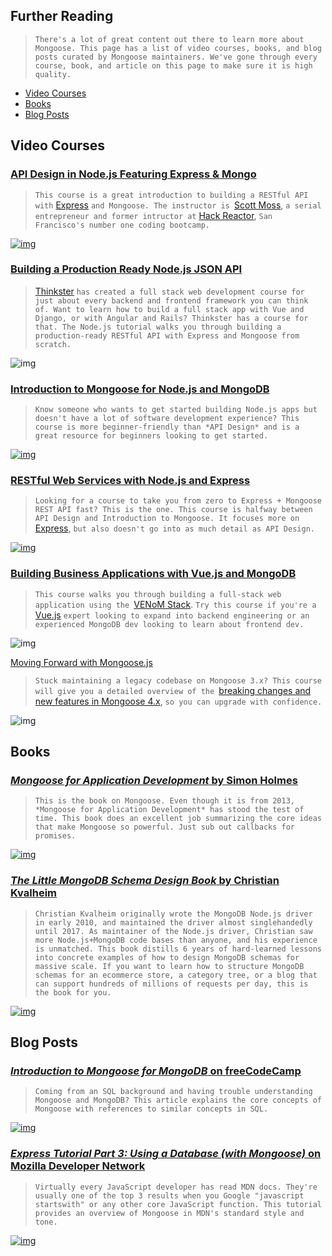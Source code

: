 ## Further Reading

> `There's a lot of great content out there to learn more about Mongoose. This page has a list of video courses, books, and blog posts curated by Mongoose maintainers. We've gone through every course, book, and article on this page to make sure it is high quality.`

- [Video Courses](https://mongoosejs.com/docs/further_reading.html#video-courses)
- [Books](https://mongoosejs.com/docs/further_reading.html#books)
- [Blog Posts](https://mongoosejs.com/docs/further_reading.html#blog-posts)



## Video Courses

### [API Design in Node.js Featuring Express & Mongo](https://pluralsight.pxf.io/c/1321469/424552/7490?u=https%3A%2F%2Fapp.pluralsight.com%2Flibrary%2Fcourses%2Fapi-design-nodejs-express-mongo%2Ftable-of-contents)

> `This course is a great introduction to building a RESTful API with` [Express](http://expressjs.com/) `and Mongoose. The instructor is `[Scott Moss](https://frontendmasters.com/teachers/scott-moss/), `a serial entrepreneur and former intructor at` [Hack Reactor](https://www.hackreactor.com/), `San Francisco's number one coding bootcamp.`

[![img](https://a.impactradius-go.com/display-ad/7490-432943)](https://pluralsight.pxf.io/c/1321469/432943/7490)



### [Building a Production Ready Node.js JSON API](https://thinkster.io/tutorials/node-json-api)

> [Thinkster](https://thinkster.io/) `has created a full stack web development course for just about every backend and frontend framework you can think of. Want to learn how to build a full stack app with Vue and Django, or with Angular and Rails? Thinkster has a course for that. The Node.js tutorial walks you through building a production-ready RESTful API with Express and Mongoose from scratch.`

![img](https://pbs.twimg.com/profile_images/819400302864412676/6x2g2XtJ_400x400.jpg)



### [Introduction to Mongoose for Node.js and MongoDB](https://pluralsight.pxf.io/c/1321469/424552/7490?u=https%3A%2F%2Fapp.pluralsight.com%2Flibrary%2Fcourses%2Fmongoose-for-nodejs-mongodb%2Ftable-of-contents)

> `Know someone who wants to get started building Node.js apps but doesn't have a lot of software development experience? This course is more beginner-friendly than *API Design* and is a great resource for beginners looking to get started.`

[![img](https://a.impactradius-go.com/display-ad/7490-432943)](https://pluralsight.pxf.io/c/1321469/432943/7490)





### [RESTful Web Services with Node.js and Express](https://pluralsight.pxf.io/c/1321469/424552/7490?u=https%3A%2F%2Fapp.pluralsight.com%2Flibrary%2Fcourses%2Fnode-js-express-rest-web-services%2Ftable-of-contents)

> `Looking for a course to take you from zero to Express + Mongoose REST API fast? This is the one. This course is halfway between API Design and Introduction to Mongoose. It focuses more on` [Express](http://expressjs.com/), `but also doesn't go into as much detail as API Design.`

[![img](https://a.impactradius-go.com/display-ad/7490-432943)](https://pluralsight.pxf.io/c/1321469/432943/7490)



### [Building Business Applications with Vue.js and MongoDB](https://pluralsight.pxf.io/c/1321469/424552/7490?u=https%3A%2F%2Fapp.pluralsight.com%2Flibrary%2Fcourses%2Fbuilding-business-applications-vuejs%2Ftable-of-contents)

> `This course walks you through building a full-stack web application using the `[VENoM Stack](https://medium.com/@audretschjames/venom-stack-docker-setup-for-local-development-457093761ad1). `Try this course if you're a` [Vue.js](https://vuejs.org/) `expert looking to expand into backend engineering or an experienced MongoDB dev looking to learn about frontend dev.`

![img](https://a.impactradius-go.com/display-ad/7490-432943)



[Moving Forward with Mongoose.js](https://pluralsight.pxf.io/c/1321469/424552/7490?u=https%3A%2F%2Fapp.pluralsight.com%2Flibrary%2Fcourses%2Fmongoosejs-moving-forward%2Ftable-of-contents)

> `Stuck maintaining a legacy codebase on Mongoose 3.x? This course will give you a detailed overview of the `[breaking changes and new features in Mongoose 4.x](https://github.com/Automattic/mongoose/wiki/4.0-Release-Notes), `so you can upgrade with confidence.`

![img](https://a.impactradius-go.com/display-ad/7490-432943)





## Books

### [*Mongoose for Application Development* by Simon Holmes](http://bit.ly/mongoose-book-2013)

> `This is the book on Mongoose. Even though it is from 2013, *Mongoose for Application Development* has stood the test of time. This book does an excellent job summarizing the core ideas that make Mongoose so powerful. Just sub out callbacks for promises.`

[![img](https://s3.amazonaws.com/codebarbarian-images/mongoose.jpg)](http://bit.ly/mongoose-book-2013)[
  ](http://bit.ly/mongoose-book-2013)



### [*The Little MongoDB Schema Design Book* by Christian Kvalheim](https://bit.ly/mongodb-schema-design)

> `Christian Kvalheim originally wrote the MongoDB Node.js driver in early 2010, and maintained the driver almost singlehandedly until 2017. As maintainer of the Node.js driver, Christian saw more Node.js+MongoDB code bases than anyone, and his experience is unmatched. This book distills 6 years of hard-learned lessons into concrete examples of how to design MongoDB schemas for massive scale. If you want to learn how to structure MongoDB schemas for an ecommerce store, a category tree, or a blog that can support hundreds of millions of requests per day, this is the book for you.`

[![img](https://s3.amazonaws.com/codebarbarian-images/schemadesign.jpg)](https://bit.ly/mongodb-schema-design)[
  ](https://bit.ly/mongodb-schema-design)





## Blog Posts

### [*Introduction to Mongoose for MongoDB* on freeCodeCamp](https://medium.freecodecamp.org/introduction-to-mongoose-for-mongodb-d2a7aa593c57)

> `Coming from an SQL background and having trouble understanding Mongoose and MongoDB? This article explains the core concepts of Mongoose with references to similar concepts in SQL.`

[![img](https://cdn-images-1.medium.com/max/800/1*uTZXsVta4TwghNobMkZeZg.png)](https://medium.freecodecamp.org/introduction-to-mongoose-for-mongodb-d2a7aa593c57)[
  ](https://medium.freecodecamp.org/introduction-to-mongoose-for-mongodb-d2a7aa593c57)



### [*Express Tutorial Part 3: Using a Database (with Mongoose)* on Mozilla Developer Network](https://developer.mozilla.org/en-US/docs/Learn/Server-side/Express_Nodejs/mongoose)

> `Virtually every JavaScript developer has read MDN docs. They're usually one of the top 3 results when you Google "javascript startswith" or any other core JavaScript function. This tutorial provides an overview of Mongoose in MDN's standard style and tone.`

[![img](https://developer.mozilla.org/static/img/opengraph-logo.72382e605ce3.png)](https://developer.mozilla.org/en-US/docs/Learn/Server-side/Express_Nodejs/mongoose)[
  ](https://developer.mozilla.org/en-US/docs/Learn/Server-side/Express_Nodejs/mongoose)